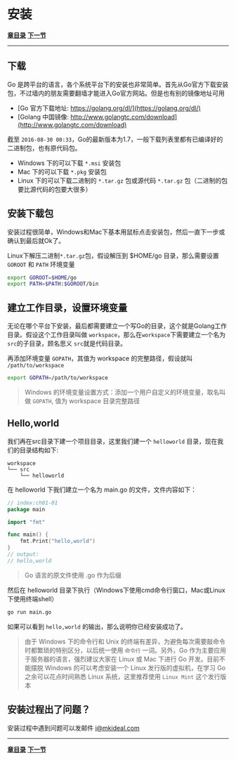 # 安装

[**章目录**](./ch01.md)
[**下一节**](./ch01-02-development-environment.md)

---

## 下载

Go 是跨平台的语言，各个系统平台下的安装也非常简单。首先从Go官方下载安装包，不过墙内的朋友需要翻墙才能进入Go官方网站。但是也有别的镜像地址可用

* [Go 官方下载地址: https://golang.org/dl/](https://golang.org/dl/)
* [Golang 中国镜像: http://www.golangtc.com/download](http://www.golangtc.com/download)

截至 `2016-08-30 00:33`，Go的最新版本为1.7，一般下载列表里都有已编译好的二进制包，也有原代码包。

* Windows 下的可以下载 `*.msi` 安装包
* Mac 下的可以下载 `*.pkg` 安装包
* Linux 下的可以下载二进制的 `*.tar.gz` 包或源代码 `*.tar.gz` 包（二进制的包要比源代码的包要大很多）

## 安装下载包

安装过程很简单，Windows和Mac下基本用鼠标点击安装包，然后一直下一步或确认到最后就Ok了。

Linux下解压二进制`*.tar.gz`包，假设解压到 $HOME/go 目录，那么需要设置 `GOROOT` 和 `PATH` 环境变量

```sh
export GOROOT=$HOME/go
export PATH=$PATH:$GOROOT/bin
```

## 建立工作目录，设置环境变量

无论在哪个平台下安装，最后都需要建立一个写Go的目录，这个就是Golang工作目录。假设这个工作目录叫做 `workspace`，那么在`workspace`下需要建立一个名为 `src`的子目录，顾名思义 `src`就是代码目录。

再添加环境变量 `GOPATH`，其值为 workspace 的完整路径，假设就叫 `/path/to/workspace`

```sh
export GOPATH=/path/to/workspace
```

> Windows 的环境变量设置方式：添加一个用户自定义的环境变量，取名叫做 `GOPATH`, 值为 workspace 目录完整路径

## Hello,world

我们再在src目录下建一个项目目录，这里我们建一个 `helloworld` 目录，现在我们的目录结构如下:

	workspace
	└── src
		└── helloworld

在 helloworld 下我们建立一个名为 main.go 的文件，文件内容如下：

```go
// index:ch01-01
package main

import "fmt"

func main() {
	fmt.Print("hello,world")
}
// output:
// hello,world
```

> Go 语言的原文件使用 .go 作为后缀

然后在 helloworld 目录下执行（Windows下使用cmd命令行窗口，Mac或Linux下使用终端shell）

```sh
go run main.go
```

如果可以看到 `hello,world` 的输出，那么说明你已经安装成功了。

> 由于 Windows 下的命令行和 Unix 的终端有差异，为避免每次需要敲命令时都繁琐的特别区分，以后统一使用 `命令行` 一词。另外，Go 作为主要应用于服务器的语言，强烈建议大家在 Linux 或 Mac 下进行 Go 开发。目前不能摆脱 Windows 的可以考虑安装一个 Linux 发行版的虚拟机，在学习 Go 之余可以花点时间熟悉 Linux 系统，这里推荐使用 `Linux Mint` 这个发行版本


## 安装过程出了问题？

安装过程中遇到问题可以发邮件 [i@mkideal.com](mailto:i@mkideal.com)

---
[**章目录**](./ch01.md)
[**下一节**](./ch01-02-development-environment.md)
